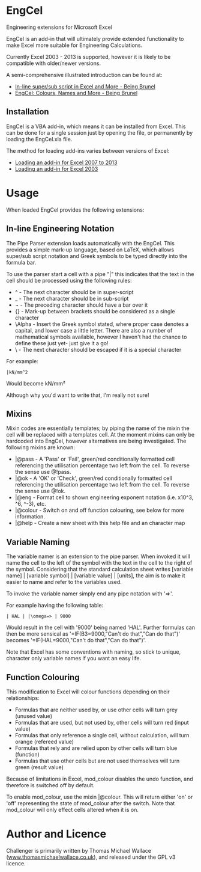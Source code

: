 EngCel
======

Engineering extensions for Microsoft Excel

EngCel is an add-in that will ultimately provide extended functionality to make Excel more suitable for Engineering Calculations.

Currently Excel 2003 - 2013 is supported, however it is likely to be compatible with older/newer versions.

A semi-comprehensive illustrated introduction can be found at:
* [In-line super/sub script in Excel and More - Being Brunel](http://www.beingbrunel.com/inline-subsuper-script-in-excel-and-more/ "Being Brunel")
* [EngCel: Colours, Names and More - Being Brunel](http://www.beingbrunel.com/engcel-colours-names-and-more/ "Being Brunel")


Installation
------------

EngCel is a VBA add-in, which means it can be installed from Excel. This can be done for a single session just by opening the file, or permanently by loading the EngCel.xla file.

The method for loading add-ins varies between versions of Excel:

* [Loading an add-in for Excel 2007 to 2013](http://office.microsoft.com/en-us/excel-help/load-or-unload-add-in-programs-HP010096834.aspx#BMexceladdin "Excel 2007 to 2010")
* [Loading an add-in for Excel 2003](http://office.microsoft.com/en-us/excel-help/load-or-unload-add-in-programs-HP005203732.aspx "Excel 2003")


Usage
=====

When loaded EngCel provides the following extensions:

In-line Engineering Notation
----------------------------

The Pipe Parser extension loads automatically with the EngCel. This provides a simple mark-up language, based on LaTeX, which allows super/sub script notation and Greek symbols to be typed directly into the formula bar.

To use the parser start a cell with a pipe "|" this indicates that the text in the cell should be processed using the following rules:

* ^ - The next character should be in super-script
* _ - The next character should be in sub-script
* ¬ - The preceding character should have a bar over it
* {} - Mark-up between brackets should be considered as a single character
* \Alpha - Insert the Greek symbol stated, where proper case denotes a capital, and lower case a little letter. There are also a number of mathematical symbols available, however I haven't had the chance to define these just yet- just give it a go!
* \ - The next character should be escaped if it is a special character

For example:

```
|kN/mm^2
```

Would become kN/mm²

Although why you'd want to write that, I'm really not sure!

Mixins
------

Mixin codes are essentially templates; by piping the name of the mixin the cell will be replaced with a templates cell. At the moment mixins can only be hardcoded into EngCel, however alternatives are being investigated. The following mixins are known:

* |@pass - A 'Pass' or 'Fail', green/red conditionally formatted cell referencing the utilisation percentage two left from the cell. To reverse the sense use @!pass.
* |@ok - A 'OK' or 'Check', green/red conditionally formatted cell referencing the utilisation percentage two left from the cell. To reverse the sense use @!ok.
* |@eng - Format cell to shown engineering exponent notation (i.e. x10^3, ^6, ^-3), etc.
* |@colour - Switch on and off function colouring, see below for more information.
* |@help - Create a new sheet with this help file and an character map

Variable Naming
---------------

The variable namer is an extension to the pipe parser. When invoked it will name the cell to the left of the symbol with the text in the cell to the right of the symbol. Considering that the standard calculation sheet writes [variable name] | [variable symbol] | [variable value] | [units], the aim is to make it easier to name and refer to the variables used.

To invoke the variable namer simply end any pipe notation with '=>'.

For example having the following table:

```
| HAL | |\omega=> | 9000
```

Would result in the cell with '9000' being named 'HAL'. Further formulas can then be more sensical as '=IF(B3=9000,"Can't do that","Can do that")' becomes '=IF(HAL=9000,"Can't do that","Can do that")'.

Note that Excel has some conventions with naming, so stick to unique, character only variable names if you want an easy life.

Function Colouring
------------------

This modification to Excel will colour functions depending on their relationships:

* Formulas that are neither used by, or use other cells will turn grey (unused value)
* Formulas that are used, but not used by, other cells will turn red (input value)
* Formulas that only reference a single cell, without calculation, will turn orange (refereed value)
* Formulas that rely and are relied upon by other cells will turn blue (function)
* Formulas that use other cells but are not used themselves will turn green (result value)

Because of limitations in Excel, mod_colour disables the undo function, and therefore is switched off by default.

To enable mod_colour, use the mixin |@colour. This will return either 'on' or 'off' representing the state of mod_colour after the switch. Note that mod_colour will only effect cells altered when it is on.


Author and Licence
==================

Challenger is primarily written by Thomas Michael Wallace (www.thomasmichaelwallace.co.uk), and released under the GPL v3 licence.
